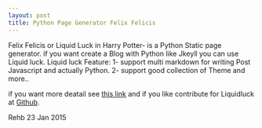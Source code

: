 ```yaml
---
layout: post
title: Python Page Generator Felix Felicis
---
```


Felix Felicis or Liquid Luck in Harry Potter- is a Python Static page generator.
if you want create a Blog with Python like Jkeyll you can use Liquid luck.
Liquid luck Feature:
1- support multi markdown for writing Post Javascript and actually Python.
2- support good collection of Theme
and more..

if you want more deatail see [this link](http://liquidluck.readthedocs.org/en/latest/) and if you like contribute for Liquidluck at [Github](https://github.com/lepture/liquidluck).


Rehb
23 Jan 2015
